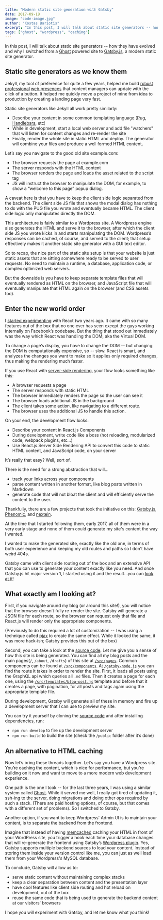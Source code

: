 ```yaml
---
title: "Modern static site generation with Gatsby"
date: 2017-09-18
image: "code-image.jpg"
author: "Kostas Bariotis"
excerpt: "In this post, I will talk about static site generators -- how they have evolved and why I switched from a Ghost powered site to Gatsby.js, a modern static site generator."
tags: ["ghost", "wordpress", "caching"]
---
```


In this post, I will talk about static site generators -- how they have evolved
and why I switched from a [Ghost](https://ghost.org) powered site to
[Gatsby.js](/), a modern static site generator.

## Static site generators as we know them

Jekyll, my tool of preference for quite a few years, helped me build
[robust](http://devastation.tv) [professional](http://devitconf.org)
[web presences](http://skgtech.io) that content managers can update with the
click of a button. It helped me quickly move a project of mine from idea to
production by creating a landing page very fast.

Static site generators like Jekyll all work pretty similarly:

- Describe your content in some common templating language ([Pug](http://pugjs.org),
  [Handlebars](http://handlebarsjs.com), etc)
- While in development, start a local web server and add file "watchers" that
  will listen for content changes and re-render the site
- Finally, render the whole site in static HTML and deploy. The generator will
  combine your files and produce a well formed HTML content.

Let’s say you navigate to the good old site example.com:

- The browser requests the page at example.com
- The server responds with the HTML content
- The browser renders the page and loads the asset related to the script tag
- JS will instruct the browser to manipulate the DOM, for example, to show a
  “welcome to this page” popup dialog.

A caveat here is that you have to keep the client side logic separated from the
backend. The client side JS file that shows the modal dialog has nothing to do
with the PUG file you wrote and eventually became HTML. The client side logic
only manipulates directly the DOM.

This architecture is fairly similar to a Wordpress site. A Wordpress engine also
generates the HTML and serve it to the browser, after which the client side JS
you wrote kicks in and starts manipulating the DOM. Wordpress’s responses can be
cached, of course, and served to the client; that setup effectively makes it
another static site generator with a GUI text editor.

So to recap, the nice part of the static site setup is that your website is just
static assets that are sitting somewhere ready to be served to user requests. No
need to maintain a runtime, a database, application code, or complex optimized
web servers.

But the downside is you have to keep separate template files that will
eventually rendered as HTML on the browser, and JavaScript file that will
eventually manipulate that HTML again on the browser (and CSS assets too).

## Enter the new world order

I [started experimenting](https://kostasbariotis.com/hands-on-react-js/) with
React two years ago. It came with so many features out of the box that no one
ever has seen except the guys working internally on Facebook’s codebase. But the
thing that stood out immediately was the way which React was handling the DOM,
aka the Virtual DOM.

To change a page’s display, you have to change the DOM -- but changing the DOM
is computationally expensive, so -- slow. React is smart, and analyzes the
changes you want to make so it applies only required changes, thus making the
rendering much faster.

If you use React with
[server-side rendering](https://facebook.github.io/react/docs/react-dom-server.html),
your flow looks something like this:

- A browser requests a page
- The server responds with static HTML
- The browser immediately renders the page so the user can see it
- The browser loads additional JS in the background
- The client takes some action, like navigating to a different route.
- The browser uses the additional JS to handle this action.

On your end, the development flow looks:

- Describe your content in React.js Components
- During development, write code like a boss (hot reloading, modularized code,
  webpack plugins, etc...)
- Use React.js Server Side Rendering API to convert this code to static HTML
  content, and JavaScript code, on your server

It’s really that easy? Well, sort of.

There is the need for a strong abstraction that will…

- track your links across your components
- parse content written in another format, like blog posts written in Markdown
- generate code that will not bloat the client and will efficiently serve the
  content to the user.

Thankfully, there are a few projects that took the initiative on this:
[Gatsby.js](/), [Phenomic](https://phenomic.io), and
[nextein](https://nextein.now.sh).

At the time that I started following them, early 2017, all of them were in a
very early stage and none of them could generate my site's content the way I
wanted.

I wanted to make the generated site, exactly like the old one, in terms of both
user experience and keeping my old routes and paths so I don’t have weird 404s.

Gatsby came with client side routing out of the box and an extensive API that
you can use to generate your content exactly like you need. And once Gatsby.js
hit major version 1, I started using it and the result...you can
[look at it](https://kostasbariotis.com/)!

## What exactly am I looking at?

First, if you navigate around my blog (or around this site!), you will notice
that the browser doesn't fully re-render the site. Gatsby will generate a JSON
file for each route, so the browser can request only that file and React.js will
render only the appropriate components.

(Previously to do this required a lot of customization -- I was using a
technique called
[pjax](https://github.com/kbariotis/kostasbariotis.com__ghost-theme/blob/master/src/js/app.js#L11)
to create the same effect. While it looked the same, it was more hack-ish;
Gatsby provides this out of the box)

Second, you can take a look at the
[source code](https://github.com/kbariotis/kostasbariotis.com). Let me give you
a sense of how this site is being generated. You can find all my blog posts and
the main pages(`/`, `/about`, `/drafts`) of this site at
[`/src/pages`](https://github.com/kbariotis/kostasbariotis.com/tree/master/src/pages).
Common components can be found at
[`/src/components`](https://github.com/kbariotis/kostasbariotis.com/tree/master/src/components).
At
[`/gatsby-node.js`](https://github.com/kbariotis/kostasbariotis.com/tree/master/gatsby-node.js)
you can find the route it takes in order to render the site. First, it loads all
posts using the GraphQL api which queries all `.md` files. Then it creates a
page for each one, using the
[`/src/templates/blog-post.js`](https://github.com/kbariotis/kostasbariotis.com/tree/master/src/templates/blog-post.js)
template and before that it creates a page, with pagination, for all posts and
tags again using the appropriate template file.

During development, Gatsby will generate all of these in memory and fire up a
development server that I can use to preview my site.

You can try it yourself by cloning the
[source code](https://github.com/kbariotis/kostasbariotis.com) and after
installing dependencies, run:

- `npm run develop` to fire up the development server
- `npm run build` to build the site (check the `/public` folder after it’s done)

## An alternative to HTML caching

Now let’s bring these threads together. Let’s say you have a Wordpress site.
You’re caching the content, which is nice for performance, but you’re building
on it now and want to move to a more modern web development experience.

One path is the one I took -- for the last three years, I was using a similar
system called [Ghost](https://ghost.org). While it served me well, I really got
tired of updating it, ssh-ing to the server, doing migrations and doing other
ops required by such a stack. (There are paid hosting options, of course, but
that comes with a different set of problems). So I switched to Gatsby.

Another option, if you want to keep Wordpress' Admin UI is to maintain your
content, is to separate the backend from the frontend.

Imagine that instead of having [memcached](https://memcached.org/) caching your
HTML in front of your WordPress site, you trigger a hook each time your database
changes that will re-generate the frontend using Gatsby’s
[Wordpress plugin](/packages/gatsby-source-wordpress/). Yes, Gatsby supports
multiple backend sources to load your content. Instead of storing them inside
your version control like me, you can just as well load them from your
Wordpress's MySQL database.

To conclude, Gatsby will allow us to:

- serve static content without maintaining complex stacks
- keep a clear separation between content and the presentation layer
- have cool features like client side routing and hot reload on development, out
  of the box
- reuse the same code that is being used to generate the backend content at our
  visitors' browsers

I hope you will experiment with Gatsby, and let me know what you think!
